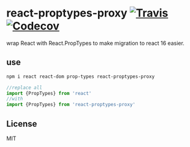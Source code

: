 # react-proptypes-proxy [![Travis][build-badge]][build] [![Codecov][codecov-badge]][codecov]
wrap React with React.PropTypes to make migration to react 16 easier.

## use
```bash
npm i react react-dom prop-types react-proptypes-proxy

```

```js
//replace all
import {PropTypes} from 'react'
//with
import {PropTypes} from 'react-proptypes-proxy'
```

## License
MIT

[build-badge]: https://img.shields.io/travis/zxdong262/react-proptypes-proxy/master.svg?style=flat-square
[build]: https://travis-ci.org/zxdong262/react-proptypes-proxy
[codecov-badge]: https://img.shields.io/codecov/c/github/zxdong262/react-proptypes-proxy/master.svg?style=flat-square
[codecov]: https://codecov.io/gh/zxdong262/react-proptypes-proxy